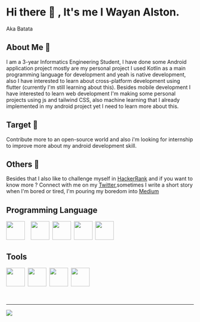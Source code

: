 
# Hi there 👋 , It's me I Wayan Alston.            
                            
Aka Batata

## About Me 👀 

I am a 3-year Informatics Engineering Student, I have done some Android application project mostly are my personal project
I used Kotlin as a main programming language for development and yeah is native development, also I have interested to learn
about cross-platform development using flutter (currently I'm still learning about this). Besides mobile development I have interested
to learn web development I'm making some personal projects using js and tailwind CSS, also machine learning that I already implemented in my 
android project yet I need to learn more about this.

## Target 🎯

Contribute more to an open-source world and also i'm looking for internship to improve more about my android development skill.

## Others 📝 

Besides that I also like to challenge myself in [HackerRank](https://www.hackerrank.com/alstonargodi01) and if you want to know more ? Connect with me on my [Twitter](https://twitter.com/ArgodiI),sometimes I write a short story when I'm bored or tired, I'm pouring my boredom into [Medium](https://medium.com/@alstonargodi)

## Programming Language 

<img height="50" width="50" src="https://cdn.jsdelivr.net/gh/devicons/devicon/icons/kotlin/kotlin-original.svg" />&nbsp;&nbsp;&nbsp;&nbsp;<img height="50" width="50" src="https://cdn.jsdelivr.net/gh/devicons/devicon/icons/javascript/javascript-original.svg" />&nbsp;&nbsp;<img height="50" width="50" src="https://cdn.jsdelivr.net/gh/devicons/devicon/icons/python/python-original.svg" />&nbsp;&nbsp;<img height="50" width="50" src="https://cdn.jsdelivr.net/gh/devicons/devicon/icons/java/java-original.svg" />&nbsp;&nbsp;<img height="50" width="50" src="https://cdn.jsdelivr.net/gh/devicons/devicon/icons/cplusplus/cplusplus-original.svg" />
          
## Tools 

<img height="50" width="50" src="https://cdn.jsdelivr.net/gh/devicons/devicon/icons/androidstudio/androidstudio-original.svg"/>&nbsp;&nbsp;<img height="50" width="50" src="https://cdn.jsdelivr.net/gh/devicons/devicon/icons/intellij/intellij-original.svg" />&nbsp;&nbsp;<img height="50" width="50" src="https://cdn.jsdelivr.net/gh/devicons/devicon/icons/vscode/vscode-original.svg" />&nbsp;&nbsp;<img height="50" width="50" src="https://cdn.jsdelivr.net/gh/devicons/devicon/icons/jupyter/jupyter-original-wordmark.svg" />
                                                                                                                         
     
<br />

---


![](https://komarev.com/ghpvc/?username=rogerboto&color=blue)

[twitter]: https://twitter.com/ArgodiI

